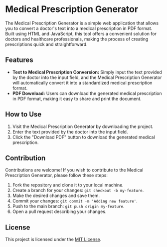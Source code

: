 # Medical Prescription Generator

The Medical Prescription Generator is a simple web application that allows you to convert a doctor's text into a medical prescription in PDF format. Built using HTML and JavaScript, this tool offers a convenient solution for doctors and healthcare professionals, making the process of creating prescriptions quick and straightforward.

## Features

- **Text to Medical Prescription Conversion:** Simply input the text provided by the doctor into the input field, and the Medical Prescription Generator will automatically convert it into a standardized medical prescription format.
- **PDF Download:** Users can download the generated medical prescription in PDF format, making it easy to share and print the document.

## How to Use

1. Visit the Medical Prescription Generator by downloading the project.
2. Enter the text provided by the doctor into the input field.
3. Click the "Download PDF" button to download the generated medical prescription.

## Contribution

Contributions are welcome! If you wish to contribute to the Medical Prescription Generator, please follow these steps:

1. Fork the repository and clone it to your local machine.
2. Create a branch for your changes: `git checkout -b my-feature`.
3. Make the desired changes and save them.
4. Commit your changes: `git commit -m 'Adding new feature'`.
5. Push to the main branch: `git push origin my-feature`.
6. Open a pull request describing your changes.

## License

This project is licensed under the [MIT License](LICENSE).
